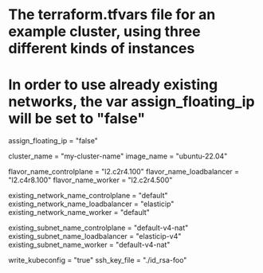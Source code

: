 # The terraform.tfvars file for an example cluster, using three different kinds of instances 
# In order to use already existing networks, the var assign_floating_ip will be set to "false"

assign_floating_ip = "false"

cluster_name       = "my-cluster-name"
image_name         = "ubuntu-22.04"

flavor_name_controlplane = "l2.c2r4.100"
flavor_name_loadbalancer = "l2.c4r8.100"
flavor_name_worker       = "l2.c2r4.500"

existing_network_name_controlplane = "default"
existing_network_name_loadbalancer = "elasticip"
existing_network_name_worker       = "default"

existing_subnet_name_controlplane = "default-v4-nat"
existing_subnet_name_loadbalancer = "elasticip-v4"
existing_subnet_name_worker       = "default-v4-nat"

write_kubeconfig = "true"
ssh_key_file     = "./id_rsa-foo"
